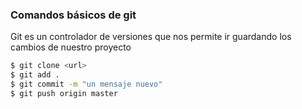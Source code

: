 ### Comandos básicos de git

Git es un controlador de versiones que nos permite ir guardando los cambios de nuestro proyecto

```sh
$ git clone <url>
$ git add .
$ git commit -m "un mensaje nuevo"
$ git push origin master
```